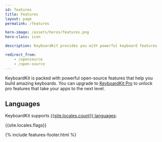 ```yaml
---
id: features
title: Features
layout: page
permalink: /features

hero-image: /assets/heros/features.png
hero-class: icon

description: KeyboardKit provides you with powerful keyboard features

redirect_from: 
    - /opensource
    - /open-source
---
```


KeyboardKit is packed with powerful open-source features that help you build amazing keyboards. You can upgrade to [KeyboardKit Pro](/pro) to unlock pro features that take your apps to the next level.


## Languages

KeyboardKit supports [{{site.locales.count}} languages](/locales):

{{site.locales.flags}}

{% include features-footer.html %}
